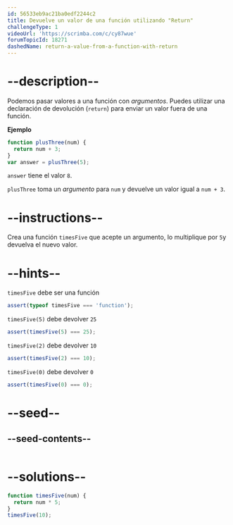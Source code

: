 ```yaml
---
id: 56533eb9ac21ba0edf2244c2
title: Devuelve un valor de una función utilizando "Return"
challengeType: 1
videoUrl: 'https://scrimba.com/c/cy87wue'
forumTopicId: 18271
dashedName: return-a-value-from-a-function-with-return
---
```


# --description--

Podemos pasar valores a una función con <dfn>argumentos</dfn>. Puedes utilizar una declaración de devolución (`return`) para enviar un valor fuera de una función.

**Ejemplo**

```js
function plusThree(num) {
  return num + 3;
}
var answer = plusThree(5);
```

`answer` tiene el valor `8`.

`plusThree` toma un <dfn>argumento</dfn> para `num` y devuelve un valor igual a `num + 3`.

# --instructions--

Crea una función `timesFive` que acepte un argumento, lo multiplique por `5`y devuelva el nuevo valor.

# --hints--

`timesFive` debe ser una función

```js
assert(typeof timesFive === 'function');
```

`timesFive(5)` debe devolver `25`

```js
assert(timesFive(5) === 25);
```

`timesFive(2)` debe devolver `10`

```js
assert(timesFive(2) === 10);
```

`timesFive(0)` debe devolver `0`

```js
assert(timesFive(0) === 0);
```

# --seed--

## --seed-contents--

```js

```

# --solutions--

```js
function timesFive(num) {
  return num * 5;
}
timesFive(10);
```
